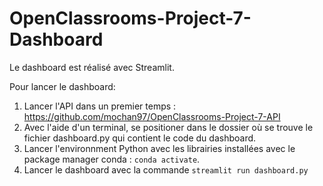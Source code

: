 # OpenClassrooms-Project-7-Dashboard

Le dashboard est réalisé avec Streamlit.<br>

Pour lancer le dashboard:<br>
1. Lancer l'API dans un premier temps : https://github.com/mochan97/OpenClassrooms-Project-7-API<br>
2. Avec l'aide d'un terminal, se positioner dans le dossier où se trouve le fichier dashboard.py qui contient le code du dashboard.<br>
3. Lancer l'environnment Python avec les librairies installées avec le package manager conda : `conda activate`.<br>
4. Lancer le dashboard avec la commande `streamlit run dashboard.py`<br>
